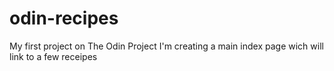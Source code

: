 # odin-recipes
My first project on The Odin Project
I'm creating a main index page wich will link to a few receipes 